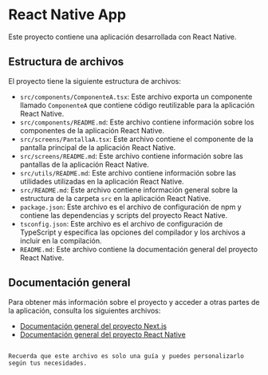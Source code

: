 # React Native App

Este proyecto contiene una aplicación desarrollada con React Native.

## Estructura de archivos

El proyecto tiene la siguiente estructura de archivos:

- `src/components/ComponenteA.tsx`: Este archivo exporta un componente llamado `ComponenteA` que contiene código reutilizable para la aplicación React Native.
- `src/components/README.md`: Este archivo contiene información sobre los componentes de la aplicación React Native.
- `src/screens/PantallaA.tsx`: Este archivo contiene el componente de la pantalla principal de la aplicación React Native.
- `src/screens/README.md`: Este archivo contiene información sobre las pantallas de la aplicación React Native.
- `src/utils/README.md`: Este archivo contiene información sobre las utilidades utilizadas en la aplicación React Native.
- `src/README.md`: Este archivo contiene información general sobre la estructura de la carpeta `src` en la aplicación React Native.
- `package.json`: Este archivo es el archivo de configuración de npm y contiene las dependencias y scripts del proyecto React Native.
- `tsconfig.json`: Este archivo es el archivo de configuración de TypeScript y especifica las opciones del compilador y los archivos a incluir en la compilación.
- `README.md`: Este archivo contiene la documentación general del proyecto React Native.

## Documentación general

Para obtener más información sobre el proyecto y acceder a otras partes de la aplicación, consulta los siguientes archivos:

- [Documentación general del proyecto Next.js](../next-app/README.md)
- [Documentación general del proyecto React Native](../README.md)
```

Recuerda que este archivo es solo una guía y puedes personalizarlo según tus necesidades.